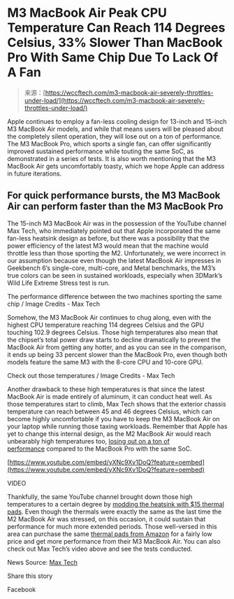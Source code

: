 <!--yml
category: 未分类
date: 2024-05-27 14:46:39
-->

# M3 MacBook Air Peak CPU Temperature Can Reach 114 Degrees Celsius, 33% Slower Than MacBook Pro With Same Chip Due To Lack Of A Fan

> 来源：[https://wccftech.com/m3-macbook-air-severely-throttles-under-load/](https://wccftech.com/m3-macbook-air-severely-throttles-under-load/)

Apple continues to employ a fan-less cooling design for 13-inch and 15-inch M3 MacBook Air models, and while that means users will be pleased about the completely silent operation, they will lose out on a ton of performance. The M3 MacBook Pro, which sports a single fan, can offer significantly improved sustained performance while touting the same SoC, as demonstrated in a series of tests. It is also worth mentioning that the M3 MacBook Air gets uncomfortably toasty, which we hope Apple can address in future iterations.

## For quick performance bursts, the M3 MacBook Air can perform faster than the M3 MacBook Pro

The 15-inch M3 MacBook Air was in the possession of the YouTube channel Max Tech, who immediately pointed out that Apple incorporated the same fan-less heatsink design as before, but there was a possibility that the power efficiency of the latest M3 would mean that the machine would throttle less than those sporting the M2\. Unfortunately, we were incorrect in our assumption because even though the latest MacBook Air impresses in Geekbench 6’s single-core, multi-core, and Metal benchmarks, the M3’s true colors can be seen in sustained workloads, especially when 3DMark’s Wild Life Extreme Stress test is run.

The performance difference between the two machines sporting the same chip / Image Credits - Max Tech

Somehow, the M3 MacBook Air continues to chug along, even with the highest CPU temperature reaching 114 degrees Celsius and the GPU touching 102.9 degrees Celsius. Those high temperatures also mean that the chipset’s total power draw starts to decline dramatically to prevent the MacBook Air from getting any hotter, and as you can see in the comparison, it ends up being 33 percent slower than the MacBook Pro, even though both models feature the same M3 with the 8-core CPU and 10-core GPU.

Check out those temperatures / Image Credits - Max Tech

Another drawback to these high temperatures is that since the latest MacBook Air is made entirely of aluminum, it can conduct heat well. As those temperatures start to climb, Max Tech shows that the exterior chassis temperature can reach between 45 and 46 degrees Celsius, which can become highly uncomfortable if you have to keep the M3 MacBook Air on your laptop while running those taxing workloads. Remember that Apple has yet to change this internal design, as the M2 MacBook Air would reach unbearably high temperatures too, [losing out on a ton of performance](https://wccftech.com/m2-macbook-air-throttling-problem-under-sustained-workload/) compared to the MacBook Pro with the same SoC.

[https://www.youtube.com/embed/yXNc9Xv1DoQ?feature=oembed](https://www.youtube.com/embed/yXNc9Xv1DoQ?feature=oembed)

VIDEO

Thankfully, the same YouTube channel brought down those high temperatures to a certain degree by [modding the heatsink with $15 thermal pads](https://wccftech.com/m2-macbook-air-overheating-problems-solved-with-modding/). Even though the thermals were exactly the same as the last time the M2 MacBook Air was stressed, on this occasion, it could sustain that performance for much more extended periods. Those well-versed in this area can purchase the same [thermal pads from Amazon](https://amzn.to/3v7eNl5) for a fairly low price and get more performance from their M3 MacBook Air. You can also check out Max Tech’s video above and see the tests conducted.

News Source: [Max Tech](https://youtu.be/yXNc9Xv1DoQ)

Share this story

Facebook